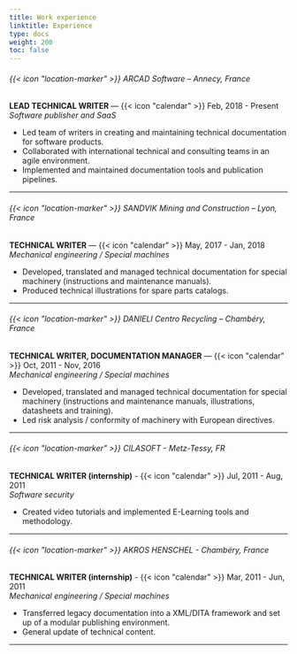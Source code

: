 ```yaml
---
title: Work experience
linktitle: Experience
type: docs
weight: 200
toc: false
---
```




###### {{< icon "location-marker" >}} ARCAD Software – Annecy, France
**LEAD TECHNICAL WRITER** — {{< icon "calendar" >}} Feb, 2018 - Present  
*Software publisher and SaaS*  
* Led team of writers in creating and maintaining technical documentation for software products.
* Collaborated with international technical and consulting teams in an agile environment.
* Implemented and maintained documentation tools and publication pipelines.
----------

###### {{< icon "location-marker" >}} SANDVIK Mining and Construction – Lyon, France
**TECHNICAL WRITER** — {{< icon "calendar" >}} May, 2017 - Jan, 2018  
*Mechanical engineering / Special machines*  
* Developed, translated and managed technical documentation for special machinery (instructions and maintenance manuals).  
* Produced technical illustrations for spare parts catalogs.
----------

###### {{< icon "location-marker" >}} DANIELI Centro Recycling – Chambéry, France  
**TECHNICAL WRITER, DOCUMENTATION MANAGER** — {{< icon "calendar" >}} Oct, 2011 - Nov, 2016  
*Mechanical engineering / Special machines*  
* Developed, translated and managed technical documentation for special machinery (instructions and maintenance manuals, illustrations, datasheets and training).
* Led risk analysis / conformity of machinery with European directives.
----------

###### {{< icon "location-marker" >}} CILASOFT - Metz-Tessy, FR  
**TECHNICAL WRITER (internship)** - {{< icon "calendar" >}} Jul, 2011 - Aug, 2011  
*Software security*  
* Created video tutorials and implemented E-Learning tools and methodology.  
----------

###### {{< icon "location-marker" >}} AKROS HENSCHEL - Chambéry, France  
**TECHNICAL WRITER (internship)** - {{< icon "calendar" >}} Mar, 2011 - Jun, 2011  
*Mechanical engineering / Special machines*  
* Transferred legacy documentation into a XML/DITA framework and set up of a modular publishing environment.
* General update of technical content.
----------